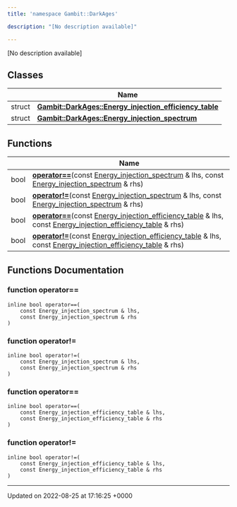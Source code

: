 ```yaml
---
title: 'namespace Gambit::DarkAges'

description: "[No description available]"

---
```







[No description available]

## Classes

|                | Name           |
| -------------- | -------------- |
| struct | **[Gambit::DarkAges::Energy_injection_efficiency_table](/documentation/code/classes/structgambit_1_1darkages_1_1energy__injection__efficiency__table/)**  |
| struct | **[Gambit::DarkAges::Energy_injection_spectrum](/documentation/code/classes/structgambit_1_1darkages_1_1energy__injection__spectrum/)**  |

## Functions

|                | Name           |
| -------------- | -------------- |
| bool | **[operator==](/documentation/code/namespaces/namespacegambit_1_1darkages/#function-operator)**(const [Energy_injection_spectrum](/documentation/code/classes/structgambit_1_1darkages_1_1energy__injection__spectrum/) & lhs, const [Energy_injection_spectrum](/documentation/code/classes/structgambit_1_1darkages_1_1energy__injection__spectrum/) & rhs) |
| bool | **[operator!=](/documentation/code/namespaces/namespacegambit_1_1darkages/#function-operator)**(const [Energy_injection_spectrum](/documentation/code/classes/structgambit_1_1darkages_1_1energy__injection__spectrum/) & lhs, const [Energy_injection_spectrum](/documentation/code/classes/structgambit_1_1darkages_1_1energy__injection__spectrum/) & rhs) |
| bool | **[operator==](/documentation/code/namespaces/namespacegambit_1_1darkages/#function-operator)**(const [Energy_injection_efficiency_table](/documentation/code/classes/structgambit_1_1darkages_1_1energy__injection__efficiency__table/) & lhs, const [Energy_injection_efficiency_table](/documentation/code/classes/structgambit_1_1darkages_1_1energy__injection__efficiency__table/) & rhs) |
| bool | **[operator!=](/documentation/code/namespaces/namespacegambit_1_1darkages/#function-operator)**(const [Energy_injection_efficiency_table](/documentation/code/classes/structgambit_1_1darkages_1_1energy__injection__efficiency__table/) & lhs, const [Energy_injection_efficiency_table](/documentation/code/classes/structgambit_1_1darkages_1_1energy__injection__efficiency__table/) & rhs) |


## Functions Documentation

### function operator==

```
inline bool operator==(
    const Energy_injection_spectrum & lhs,
    const Energy_injection_spectrum & rhs
)
```


### function operator!=

```
inline bool operator!=(
    const Energy_injection_spectrum & lhs,
    const Energy_injection_spectrum & rhs
)
```


### function operator==

```
inline bool operator==(
    const Energy_injection_efficiency_table & lhs,
    const Energy_injection_efficiency_table & rhs
)
```


### function operator!=

```
inline bool operator!=(
    const Energy_injection_efficiency_table & lhs,
    const Energy_injection_efficiency_table & rhs
)
```






-------------------------------

Updated on 2022-08-25 at 17:16:25 +0000